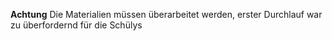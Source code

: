 **Achtung** Die Materialien müssen überarbeitet werden, erster Durchlauf war zu überfordernd für die Schülys
